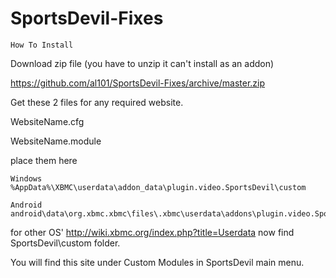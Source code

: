 SportsDevil-Fixes
=================
	How To Install
	

Download zip file (you have to unzip it can't install as an addon)

https://github.com/al101/SportsDevil-Fixes/archive/master.zip


Get these 2 files for any required website.


WebsiteName.cfg

WebsiteName.module



place them here


	Windows
	%AppData%\XBMC\userdata\addon_data\plugin.video.SportsDevil\custom
	
	Android
	android\data\org.xbmc.xbmc\files\.xbmc\userdata\addons\plugin.video.SportDevil\custom

for other OS'
http://wiki.xbmc.org/index.php?title=Userdata
now find SportsDevil\custom folder.

You will find this site under Custom Modules in SportsDevil main menu.
